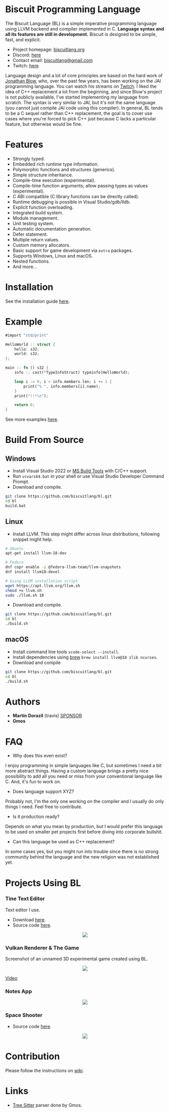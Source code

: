 # Biscuit Programming Language

The Biscuit Language (BL) is a simple imperative programming language using LLVM backend and compiler implemented in C.
**Language syntax and all its features are still in development.** Biscuit is designed to be simple, fast, and explicit.

- Project homepage: [biscuitlang.org](https://biscuitlang.org)
- Discord: [here](https://discord.gg/DDTCcYzb9h)
- Contact email: [biscuitlang@gmail.com](mailto:biscuitlang@gmail.com)
- Twitch: [here](https://www.twitch.tv/travis_md)

Language design and a lot of core principles are based on the hard work of [Jonathan Blow](https://en.wikipedia.org/wiki/Jonathan_Blow), who, over the past few years, has been working on the JAI programming language. You can watch his streams on [Twitch](https://www.twitch.tv/j_blow). I liked the idea of C++ replacement a lot from the beginning, and since Blow's project is not publicly available, I've started implementing my language from scratch. The syntax is very similar to JAI, but it's not the same language (you cannot just compile JAI code using this compiler). In general, BL tends to be a C sequel rather than C++ replacement, the goal is to cover use cases where you're forced to pick C++ just because C lacks a particular feature, but otherwise would be fine.

# Features
* Strongly typed.
* Embedded rich runtime type information.
* Polymorphic functions and structures (generics).
* Simple structure inheritance.
* Compile-time execution (experimental).
* Compile-time function arguments; allow passing types as values (experimental).
* C ABI compatible (C library functions can be directly called).
* Runtime debugging is possible in Visual Studio/gdb/lldb.
* Explicit function overloading.
* Integrated build system.
* Module management.
* Unit testing system.
* Automatic documentation generation.
* Defer statement.
* Multiple return values.
* Custom memory allocators.
* Basic support for game development via `extra` packages.
* Supports Windows, Linux and macOS.
* Nested functions.
* And more...

# Installation
See the installation guide [here](https://biscuitlang.org).

# Example
```rust
#import "std/print"

HelloWorld :: struct {
    hello: s32;
    world: s32;
};

main :: fn () s32 {
    info :: cast(*TypeInfoStruct) typeinfo(HelloWorld);

    loop i := 0; i < info.members.len; i += 1 {
        print("% ", info.members[i].name);
    }
    print("!!!\n");

    return 0;
}
```

See more examples [here](https://biscuitlang.org).

# Build From Source

## Windows

* Install Visual Studio 2022 or [MS Build Tools](https://visualstudio.microsoft.com/visual-cpp-build-tools) with C/C++ support.
* Run `vcvars64.bat` in your shell or use Visual Studio Developer Command Prompt.
* Download and compile.

```bash
git clone https://github.com/biscuitlang/bl.git
cd bl
build.bat
```

## Linux

* Install LLVM. This step might differ across linux distributions, following snippet might help.

```bash
# Ubuntu
apt-get install llvm-18-dev

# Fedora
dnf copr enable -y @fedora-llvm-team/llvm-snapshots
dnf install llvm18-devel

# Using LLVM installation script
wget https://apt.llvm.org/llvm.sh
chmod +x llvm.sh
sudo ./llvm.sh 18
```

* Download and compile.

```bash
git clone https://github.com/biscuitlang/bl.git
cd bl
./build.sh
```

## macOS
* Install command line tools `xcode-select --install`.
* Install dependencies using [brew](https://brew.sh) `brew install llvm@18 zlib ncurses`.
* Download and compile

```bash
git clone https://github.com/biscuitlang/bl.git
cd bl
./build.sh
```

# Authors

- **Martin Dorazil** (travis) [SPONSOR](https://www.paypal.com/donate/?hosted_button_id=WKSP23ADBFDP6)
- **Gmos**

# FAQ

* Why does this even exist?

I enjoy programming in simple languages like C, but sometimes I need a bit more abstract things. Having a custom language brings a pretty nice possibility to add all you need or miss from your conventional language like C.
And, it's fun to work on.

* Does language support XYZ?

Probably not, I'm the only one working on the compiler and I usually do only things I need. Feel free to contribute.

* Is it production ready?

Depends on what you mean by production, but I would prefer this language to be used on smaller pet projects first before diving into corporate bullshit.

* Can this language be used as C++ replacement?

In some cases yes, but you might run into trouble since there is no strong community behind the language and the new religion was not established yet.

# Projects Using BL

### Tine Text Editor

Text editor I use.

- Download [here](https://travisdp.itch.io/tine).
- Source code [here](https://github.com/travisdoor/tine).

<div style="text-align:center"><img src="logo/the_editor.png" /></div>

### Vulkan Renderer & The Game

Screenshot of an unnamed 3D experimental game created using BL.

<div style="text-align:center"><img src="logo/the_game.png" /></div>

[Video](https://youtu.be/8nconux9oxM)

### Notes App

<div style="text-align:center"><img src="logo/the_note_app.png" /></div>

### Space Shooter

- Source code [here](https://github.com/biscuitlang/bl/tree/master/how-to/gunner).

<div style="text-align:center"><img src="how-to/gunner/gunner.gif" /></div>

# Contribution

Please follow the instructions on [wiki](https://github.com/biscuitlang/bl/wiki/Contribution).

# Links

- [Tree Sitter](https://github.com/GmosNM/tree-sitter-bl) parser done by Gmos.

